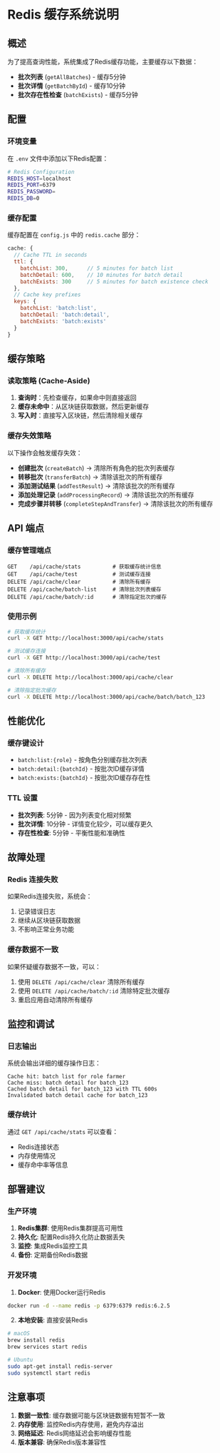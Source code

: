 # Redis 缓存系统说明

## 概述

为了提高查询性能，系统集成了Redis缓存功能，主要缓存以下数据：

- **批次列表** (`getAllBatches`) - 缓存5分钟
- **批次详情** (`getBatchById`) - 缓存10分钟  
- **批次存在性检查** (`batchExists`) - 缓存5分钟

## 配置

### 环境变量

在 `.env` 文件中添加以下Redis配置：

```bash
# Redis Configuration
REDIS_HOST=localhost
REDIS_PORT=6379
REDIS_PASSWORD=
REDIS_DB=0
```

### 缓存配置

缓存配置在 `config.js` 中的 `redis.cache` 部分：

```javascript
cache: {
  // Cache TTL in seconds
  ttl: {
    batchList: 300,      // 5 minutes for batch list
    batchDetail: 600,    // 10 minutes for batch detail
    batchExists: 300     // 5 minutes for batch existence check
  },
  // Cache key prefixes
  keys: {
    batchList: 'batch:list',
    batchDetail: 'batch:detail',
    batchExists: 'batch:exists'
  }
}
```

## 缓存策略

### 读取策略 (Cache-Aside)

1. **查询时**：先检查缓存，如果命中则直接返回
2. **缓存未命中**：从区块链获取数据，然后更新缓存
3. **写入时**：直接写入区块链，然后清除相关缓存

### 缓存失效策略

以下操作会触发缓存失效：

- **创建批次** (`createBatch`) → 清除所有角色的批次列表缓存
- **转移批次** (`transferBatch`) → 清除该批次的所有缓存
- **添加测试结果** (`addTestResult`) → 清除该批次的所有缓存
- **添加处理记录** (`addProcessingRecord`) → 清除该批次的所有缓存
- **完成步骤并转移** (`completeStepAndTransfer`) → 清除该批次的所有缓存

## API 端点

### 缓存管理端点

```
GET    /api/cache/stats          # 获取缓存统计信息
GET    /api/cache/test           # 测试缓存连接
DELETE /api/cache/clear          # 清除所有缓存
DELETE /api/cache/batch-list     # 清除批次列表缓存
DELETE /api/cache/batch/:id      # 清除指定批次的缓存
```

### 使用示例

```bash
# 获取缓存统计
curl -X GET http://localhost:3000/api/cache/stats

# 测试缓存连接
curl -X GET http://localhost:3000/api/cache/test

# 清除所有缓存
curl -X DELETE http://localhost:3000/api/cache/clear

# 清除指定批次缓存
curl -X DELETE http://localhost:3000/api/cache/batch/batch_123
```

## 性能优化

### 缓存键设计

- `batch:list:{role}` - 按角色分别缓存批次列表
- `batch:detail:{batchId}` - 按批次ID缓存详情
- `batch:exists:{batchId}` - 按批次ID缓存存在性

### TTL 设置

- **批次列表**: 5分钟 - 因为列表变化相对频繁
- **批次详情**: 10分钟 - 详情变化较少，可以缓存更久
- **存在性检查**: 5分钟 - 平衡性能和准确性

## 故障处理

### Redis 连接失败

如果Redis连接失败，系统会：

1. 记录错误日志
2. 继续从区块链获取数据
3. 不影响正常业务功能

### 缓存数据不一致

如果怀疑缓存数据不一致，可以：

1. 使用 `DELETE /api/cache/clear` 清除所有缓存
2. 使用 `DELETE /api/cache/batch/:id` 清除特定批次缓存
3. 重启应用自动清除所有缓存

## 监控和调试

### 日志输出

系统会输出详细的缓存操作日志：

```
Cache hit: batch list for role farmer
Cache miss: batch detail for batch_123
Cached batch detail for batch_123 with TTL 600s
Invalidated batch detail cache for batch_123
```

### 缓存统计

通过 `GET /api/cache/stats` 可以查看：

- Redis连接状态
- 内存使用情况
- 缓存命中率等信息

## 部署建议

### 生产环境

1. **Redis集群**: 使用Redis集群提高可用性
2. **持久化**: 配置Redis持久化防止数据丢失
3. **监控**: 集成Redis监控工具
4. **备份**: 定期备份Redis数据

### 开发环境

1. **Docker**: 使用Docker运行Redis
```bash
docker run -d --name redis -p 6379:6379 redis:6.2.5
```

2. **本地安装**: 直接安装Redis
```bash
# macOS
brew install redis
brew services start redis

# Ubuntu
sudo apt-get install redis-server
sudo systemctl start redis
```

## 注意事项

1. **数据一致性**: 缓存数据可能与区块链数据有短暂不一致
2. **内存使用**: 监控Redis内存使用，避免内存溢出
3. **网络延迟**: Redis网络延迟会影响缓存性能
4. **版本兼容**: 确保Redis版本兼容性 